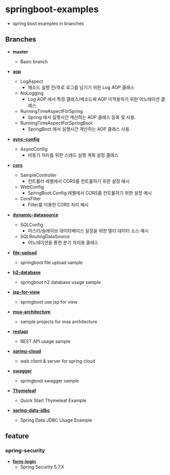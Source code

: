 # springboot-examples

- spring boot examples in branches

## Branches

- **master**
  - Basic branch


- **[aop](https://github.com/Chiptune93/springboot-examples/tree/aop)**
    - LogAspect 
        - 메소드 실행 전/후로 로그를 남기기 위한 Log AOP 클래스
    - NoLogging
        - Log AOP 에서 특정 클래스/메소드에 AOP 미적용하기 위한 어노테이션 클래스
    - RunningTimeAspectForSpring 
        - Spring 에서 실행시간 계산하는 AOP 클래스 등록 및 사용.
    - RunningTimeAspectForSpringBoot 
        - SpringBoot 에서 실행시간 계산하는 AOP 클래스 사용.


- **[aync-config](https://github.com/Chiptune93/springboot-examples/tree/aync-config)**
    - AsyncConfig 
        - 비동기 처리를 위한 스레드 실행 계획 설정 클래스


- **[cors](https://github.com/Chiptune93/springboot-examples/tree/cors)**
    - SampleController 
        - 컨트롤러 레벨에서 CORS를 컨트롤하기 위한 설정 예시
    - WebConfig 
        - SpringBoot Config 레벨에서 CORS를 컨트롤하기 위한 설정 예시
    - CorsFilter 
        - Filter를 이용한 CORS 처리 예시


- **[dynamic-datasource](https://github.com/Chiptune93/springboot-examples/tree/dynamic-datasource)**
    - SQLConfig 
        - 마스터/슬레이브 데이터베이스 설정을 위한 멀티 데이터 소스 예시
    - SQLRoutingDataSource 
        - 어노테이션을 통한 분기 처리용 클래스

    
- **[file-upload](https://github.com/Chiptune93/springboot-examples/tree/file-upload)**
    - springboot file upload sample


- **[h2-database](https://github.com/Chiptune93/springboot-examples/tree/h2-database)**
    - springboot h2 database usage sample


- **[jsp-for-view](https://github.com/Chiptune93/springboot-examples/tree/jsp-for-view)**
    - springboot use jsp for view


- **[msa-architecture](https://github.com/Chiptune93/springboot-examples/tree/msa-architecture)**
    - sample projects for msa architecture


- **[restapi](https://github.com/Chiptune93/springboot-examples/tree/restapi)**
    - REST API usage sample


- **[spring-cloud](https://github.com/Chiptune93/springboot-examples/tree/spring-cloud)**
    - web client & server for spring cloud


- **[swagger](https://github.com/Chiptune93/springboot-examples/tree/swagger)**
    - springboot swagger sample


- **[Thymeleaf](https://github.com/Chiptune93/springboot-examples/tree/thymeleaf)**
    - Quick Start Thymeleaf Example 

- **[spring-data-jdbc](https://github.com/Chiptune93/springboot-examples/tree/spring-data-jdbc)**
    - Spring Data JDBC Usage Example

## feature

### spring-security

- **[form-login](https://github.com/Chiptune93/springboot-examples/tree/spring-security)**
    - Spring Security 5.7.X 
